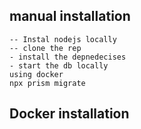 ## manual installation
    -- Instal nodejs locally
    -- clone the rep
    - install the depnedecises
    - start the db locally
    using docker
    npx prism migrate





## Docker installation
    